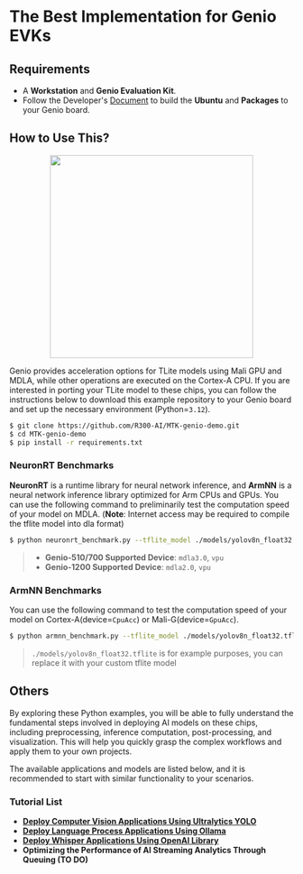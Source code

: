 # The Best Implementation for Genio EVKs


## Requirements
* A **Workstation** and **Genio Evaluation Kit**.
* Follow the Developer's [Document](https://r300-ai.github.io/ITRI-AI-Hub/docs/genio-evk.html) to build the **Ubuntu** and **Packages** to your Genio board.


## How to Use This?

<div align="center">
<img src="https://github.com/R300-AI/MTK-genio-demo/blob/main/docs/images/chipset.png" width=360"/>
</div>

  Genio provides acceleration options for TLite models using Mali GPU and MDLA, while other operations are executed on the Cortex-A CPU. If you are interested in porting your TLite model to these chips, you can follow the instructions below to download this example repository to your Genio board and set up the necessary environment (Python=`3.12`).
  ```bash
  $ git clone https://github.com/R300-AI/MTK-genio-demo.git
  $ cd MTK-genio-demo
  $ pip install -r requirements.txt
  ```

  

### NeuronRT Benchmarks
  **NeuronRT** is a runtime library for neural network inference, and **ArmNN** is a neural network inference library optimized for Arm CPUs and GPUs. You can use the following command to preliminarily test the computation speed of your model on MDLA. (**Note**: Internet access may be required to compile the tflite model into dla format)
  ```bash
  $ python neuronrt_benchmark.py --tflite_model ./models/yolov8n_float32.tflite --device mdla3.0 --iteration 10
  ```
  > * **Genio-510/700 Supported Device**: `mdla3.0`, `vpu`
  > * **Genio-1200 Supported Device**: `mdla2.0`, `vpu`

### ArmNN Benchmarks
  You can use the following command to test the computation speed of your model on Cortex-A(device=`CpuAcc`) or Mali-G(device=`GpuAcc`).
  ```bash
  $ python armnn_benchmark.py --tflite_model ./models/yolov8n_float32.tflite --device GpuAcc --iteration 10
  ```

> `./models/yolov8n_float32.tflite` is for example purposes, you can replace it with your custom tflite model

## Others 
By exploring these Python examples, you will be able to fully understand the fundamental steps involved in deploying AI models on these chips, including preprocessing, inference computation, post-processing, and visualization. This will help you quickly grasp the complex workflows and apply them to your own projects.

The available applications and models are listed below, and it is recommended to start with similar functionality to your scenarios.

### Tutorial List
* **[Deploy Computer Vision Applications Using Ultralytics YOLO](https://github.com/R300-AI/MTK-genio-demo/blob/main/docs/ultralytics_tutorial.md)**
* **[Deploy Language Process Applications Using Ollama](https://github.com/R300-AI/MTK-genio-demo/blob/main/docs/ollama_tutorial.md)**
* **[Deploy Whisper Applications Using OpenAI Library](https://github.com/R300-AI/MTK-genio-demo/blob/main/docs/whisper_tutorial.md)**
* **Optimizing the Performance of AI Streaming Analytics Through Queuing (TO DO)**
